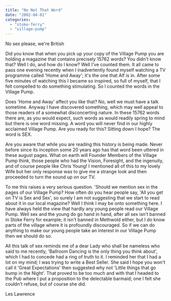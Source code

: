 ```yaml
---
title: "No Not That Word"
date: "2002-04-01"
categories: 
  - "stoke-ferry"
  - "village-pump"
---
```


No sex please, we're British

Did you know that when you pick up your copy of the Village Pump you are holding a magazine that contains precisely 15762 words? You didn't know that? Well I do, and how do I know? Well I've counted them. It all came to pass one evening recently when I inadvertently found myself watching a TV programme called 'Home and Away'; it's the one that Alf is in. After some five minutes of watching this I became so inspired, so full of myself, that I felt compelled to do something stimulating. So I counted the words in the Village Pump.

Does 'Home and Away' affect you like that? No, well we must have a talk sometime. Anyway I have discovered something, which may well appeal to those readers of a somewhat disconcerting nature. In these 15762 words there are, as you would expect, such words as would readily spring to mind but there is one word missing. A word you will never find in our highly acclaimed Village Pump. Are you ready for this? Sitting down I hope? The word is SEX.

Are you aware that while you are reading this history is being made. Never before since its inception some 20 years ago has that word been uttered in these august pages. What on earth will Founder Members of the Village Pump think, those people who had the Vision, Foresight, and the ingenuity, and of course people like Chris Young! I mentioned all of this to my lovely Wife but her only response was to give me a strange look and then proceeded to turn the sound up on our TV.

To me this raises a very serious question. 'Should we mention sex in the pages of our Village Pump? How often do you hear people say, 'All you get on TV is Sex and Sex', so surely I am not suggesting that we start to read about it in our local magazine? Well I think I may be onto something here. I have always held the view that hardly any young people read our Village Pump. Well sex and the young do go hand in hand, after all sex isn't banned in Stoke Ferry for example; it isn't banned in Methwold either, but I do know parts of the village where it is profoundly discouraged. So if we can do anything to make our young people take an interest in our Village Pump then we should do so.

All this talk of sex reminds me of a dear Lady who shall be nameless who said to me recently, 'Ballroom Dancing is the only thing you think about', which I had to concede had a ring of truth to it. I reminded her that I had a lot on my mind; I was trying to write a Best Seller. She said I hope you won't call it 'Great Expectations' then suggested why not 'Little things that go bump in the Night'. That proved to be too much and with that I headed to the Pub where I put a proposition to the delectable barmaid; one I felt she couldn't refuse, but of course she did.

Les Lawrence
